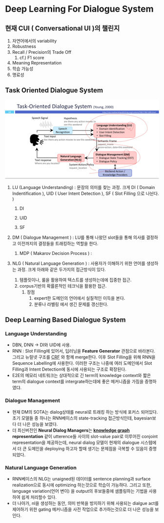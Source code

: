 # Deep Learning For Dialogue System



## 현재 CUI ( Conversational UI )의 챌린지

1. 자연어에서의 variability
2. Robustness
3. Recall / Precision의 Trade Off 
   1. cf.) F1 score
4. Meaning Representation
5. 학습 가능성
6. 명료성



## Task Oriented Dialogue System

![](source/tos.jpeg)

1. LU (Language Understanding) : 문장의 의미를 찾는 과정. 크게 DI ( Domain Indentification ), UID ( User Intent Detection ), SF ( Slot Filling 으로 나뉜다. )

   1. DI

   2. UID

   3. SF

      

2. DM ( Dialogue Management ) : LU를 통해 나왔던 slot들을 통해 의사를 결정하고 이전까지의 결정들을 트래킹하는 역할을 한다.

   1. MDP ( Makarov Decision Process ) : 

3. NLG ( Natural Language Generation ) : 사용자가 이해하기 위한 언어를 생성하는 과정. 크게 아래와 같은 두가지의 접근방식이 있다.

   1. 템플릿이나, 룰을 활용하여 텍스트를 생성하는데에 집중한 접근.
   2. corpus기반의 확률론적인 테크닉을 활용한 접근.
      1. 장점
         1. expert한 도메인의 언어에서 실질적인 이득을 본다.
         2. 분류나 라벨링 에서 생긴 문제를 갱신한다.



## Deep Learning Based Dialogue System

### Language Understanding

* DBN, DNN -> DI와 UID에 사용.
* RNN : Slot Filling에 있어서, 딥러닝을 **Feature Generator** 관점으로 바라본다. 그리고 뉴럴넷 구조를 [CRF](https://ko.wikipedia.org/wiki/%EC%A1%B0%EA%B1%B4%EB%B6%80_%EB%AC%B4%EC%9E%91%EC%9C%84%EC%9E%A5) 와 함께 merge한다. 이후 Slot Filling을 위해 RNN을 Sequence Labelling에 사용한다. 이러한 구조는 나중에 여러 도메인에서 Slot Filling과 Intent Detection에 동시에 사용되는 구조로 확장된다. 
* E2E의 메모리 네트워크는 상대적으로 긴 term의 knowledge context와 짧은 term의 dialogue context를 intergrate하는데에 좋은 메커니즘을 가짐을 증명하였댜. 

### Dialogue Management

* 현재 DM의 SOTA는 dialog상태를 neural로 트래킹 하는 방식에 포커스 되어있다. 초기 모델들 중 하나는 RNN베이스의 state-tracking 접근방식인데, bayesian보다 더 나은 성능을 보였다.
* 더 최신버전인 **Neural Dialog Managers**는 **[knowledge graph](https://psyhm.tistory.com/35) representation** 같이 utterence들 사이의 slot-value pair로 이루어진 conjoint representation을 제공하는데, neural dialog 모델이 현재의 dialogue 시스템에서 더 큰 도메인을 deploying 하고자 할때 생기는 문제점을 극복할 수 있음이 증명되었다.

### Natural Language Generation

* RNN베이스의 NLG는 unaigned된 데이터를 sentence planning과 surface realization으로 동시에 optimizing 하는것으로 학습이 가능하다. 그리고 또한, language variation(언어 변이) 을  output의 후보들중에 샘플링하는 기법을 사용하여 쉽게 처리할수 있다.
* 더 나아가, nl을 생성하는 동안, 의미 반복을 방지하기 위해 사용되는 dialgue act를 제어하기 위한 gating 메커니즘을 사전 작업으로 추가하는것으로 더 나은 성능을 보인다. 